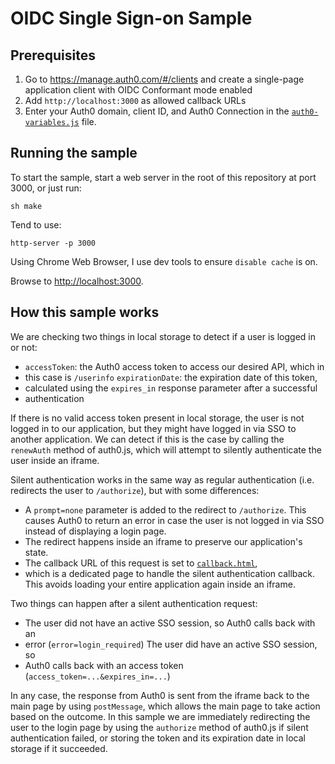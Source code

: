 # OIDC Single Sign-on Sample

## Prerequisites

1. Go to https://manage.auth0.com/#/clients and create a single-page
   application client with OIDC Conformant mode enabled
2. Add `http://localhost:3000` as allowed callback URLs
3. Enter your Auth0 domain, client ID, and Auth0 Connection in the
   [`auth0-variables.js`](/auth0-variables.js) file.

## Running the sample

To start the sample, start a web server in the root of this repository at port
3000, or just run:

```sh make ```

Tend to use:

```
http-server -p 3000
```

Using Chrome Web Browser, I use dev tools to ensure `disable cache` is on.


Browse to [http://localhost:3000](http://localhost:3000).

## How this sample works

We are checking two things in local storage to detect if a user is logged in or
not:

* `accessToken`: the Auth0 access token to access our desired API, which in
* this case is `/userinfo` `expirationDate`: the expiration date of this token,
* calculated using the `expires_in` response parameter after a successful
* authentication

If there is no valid access token present in local storage, the user is not
logged in to our application, but they might have logged in via SSO to another
application.  We can detect if this is the case by calling the `renewAuth`
method of auth0.js, which will attempt to silently authenticate the user inside
an iframe.

Silent authentication works in the same way as regular authentication (i.e.
redirects the user to `/authorize`), but with some differences:

* A `prompt=none` parameter is added to the redirect to `/authorize`.
This causes Auth0 to return an error in case the user is not logged in via SSO
instead of displaying a login page.
* The redirect happens inside an iframe to preserve our application's state.
* The callback URL of this request is set to [`callback.html`](/callback.html),
* which is a dedicated page to handle the silent authentication callback.
This avoids loading your entire application again inside an iframe.

Two things can happen after a silent authentication request:

* The user did not have an active SSO session, so Auth0 calls back with an
* error (`error=login_required`) The user did have an active SSO session, so
* Auth0 calls back with an access token (`access_token=...&expires_in=...`)

In any case, the response from Auth0 is sent from the iframe back to the main
page by using `postMessage`, which allows the main page to take action based on
the outcome.  In this sample we are immediately redirecting the user to the
login page by using the `authorize` method of auth0.js if silent authentication
failed, or storing the token and its expiration date in local storage if it
succeeded.
